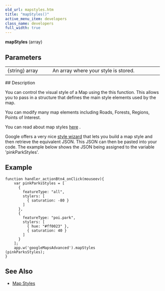 ```yaml
---
old_url: mapstyles.htm
title: "mapStyles()"
active_menu_item: developers
class_name: developers
full_width: true
---
```



**mapStyles** (array)

## Parameters

<table>
<tr>
<td width="169">
{string} array

</td>
<td width="17">
</td>
<td width="694">
An array where your style is stored.

</td>
</tr>
</table>
## Description

You can control the visual style of a Map using the this function. This allows you to pass in a structure that defines the main style elements used by the map.

You can modify many map elements including Roads, Forests, Regions, Points of Interest.

You can read about map styles [here](http://code.google.com/apis/maps/documentation/javascript/styling.html) .

Google offers a very nice [style wizard](http://gmaps-samples-v3.googlecode.com/svn/trunk/styledmaps/wizard/index.html) that lets you build a map style and then retrieve the equivalent JSON. This JSON can then be pasted into your code. The example below shows the JSON being assigned to the variable 'pinkParkStyles'.

## Example

    function handler_actionBtn4_onClick(mouseev){
        var pinkParksStyles = [
          {
            featureType: "all",
            stylers: [
              { saturation: -80 }
            ]
          },
          {
            featureType: "poi.park",
            stylers: [
              { hue: "#ff0023" },
              { saturation: 40 }
            ]
          }
        ];
        app.w('googleMapsAdvanced').mapStyles
    (pinkParksStyles);
    }
     
   

## See Also

 - [Map Styles](/developers/documentation/product-guide/advanced-important-widgets/google-v3-maps-widget/map-styles)

